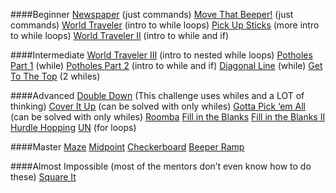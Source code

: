 ####Beginner
[Newspaper](https://www.khanacademy.org/computer-programming/karel-newspaper/6643911212400640) (just commands)
[Move That Beeper!](https://www.khanacademy.org/computer-programming/karel-move-that-beeper/6177501893885952) (just commands)
[World Traveler](https://www.khanacademy.org/computer-programming/karel-world-traveler/6289302560178176) (intro to while loops)
[Pick Up Sticks](https://www.khanacademy.org/computer-programming/karel-pick-up-sticks/6094770111512576) (more intro to while loops)
[World Traveler II](https://www.khanacademy.org/computer-programming/karel-world-traveler-ii/6262036036190208) (intro to while and if)

####Intermediate
[World Traveler III](https://www.khanacademy.org/computer-programming/karel-world-traveler-iii/6665289382756352) (intro to nested while loops)
[Potholes Part 1](https://www.khanacademy.org/computer-programming/karel-potholes/5181927107330048) (while)
[Potholes Part 2](https://www.khanacademy.org/computer-programming/karel-potholes-part-2/6589446509821952) (intro to while and if)
[Diagonal Line](https://www.khanacademy.org/computer-programming/karel-diagonal-line/5042424665341952) (while)
[Get To The Top](https://www.khanacademy.org/computer-programming/karel-get-to-the-top/6640534483107840) (2 whiles)

####Advanced
[Double Down](https://www.khanacademy.org/computer-programming/karel-double-down/6719496328577024) (This challenge uses whiles and a LOT of thinking)
[Cover It Up](https://www.khanacademy.org/computer-programming/karel-cover-it-up/5178824446443520) (can be solved with only whiles)
[Gotta Pick ‘em All](https://www.khanacademy.org/computer-programming/karel-gotta-pick-em-all/4955035217428480) (can be solved with only whiles)
[Roomba](https://www.khanacademy.org/computer-programming/karel-roomba/5960483131359232)
[Fill in the Blanks](https://www.khanacademy.org/computer-programming/karel-fill-in-the-blanks/5722670553104384)
[Fill in the Blanks II](https://www.khanacademy.org/computer-programming/karel-fill-in-the-blanks-ii/6502263170007040)
[Hurdle Hopping](https://www.khanacademy.org/computer-programming/karel-hurdle-hopping/6166163947782144)
[UN](https://www.khanacademy.org/computer-programming/karel-un/4570259021103104) (for loops)

####Master
[Maze](https://www.khanacademy.org/computer-programming/karel-maze/5638720870678528)
[Midpoint](https://www.khanacademy.org/computer-programming/karel-midpoint/6008043699175424)
[Checkerboard](https://www.khanacademy.org/computer-programming/karel-checkerboard/5924809648898048)
[Beeper Ramp](https://www.khanacademy.org/computer-programming/karel-beeper-ramp/6444278729539584)

####Almost Impossible (most of the mentors don’t even know how to do these)
[Square It](https://www.khanacademy.org/computer-programming/karel-square-it/5161453015400448)

